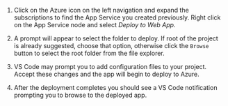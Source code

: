 1. Click on the Azure icon on the left navigation and expand the subscriptions to find the App Service you created previously.  Right click on the App Service node and select *Deploy to Web App*.

1. A prompt will appear to select the folder to deploy.  If root of the project is already suggested, choose that option, otherwise click the `Browse` button to select the root folder from the file explorer.

1. VS Code may prompt you to add configuration files to your project. Accept these changes and the app will begin to deploy to Azure.

1. After the deployment completes you should see a VS Code notification prompting you to browse to the deployed app.